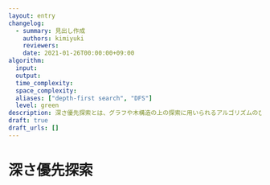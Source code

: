 ```yaml
---
layout: entry
changelog:
  - summary: 見出し作成
    authors: kimiyuki
    reviewers:
    date: 2021-01-26T00:00:00+09:00
algorithm:
  input:
  output:
  time_complexity:
  space_complexity:
  aliases: ["depth-first search", "DFS"]
  level: green
description: 深さ優先探索とは、グラフや木構造の上の探索に用いられるアルゴリズムのひとつ。
draft: true
draft_urls: []
---
```


# 深さ優先探索
